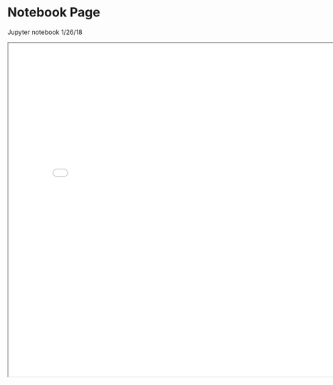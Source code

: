 # Notebook Page

<p>Jupyter notebook 1/26/18</p>
<iframe src="../assets/RWorkshop_JW.html" height="750px" width="800px"></iframe>